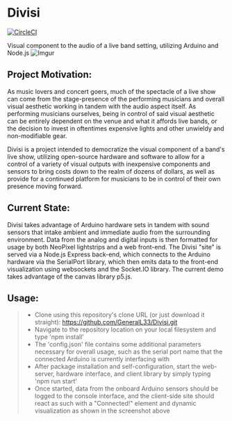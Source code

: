 # Divisi
[![CircleCI](https://circleci.com/gh/GeneralL33/Divisi/tree/master.svg?style=shield)](https://circleci.com/gh/GeneralL33/Divisi/tree/master)

Visual component to the audio of a live band setting, utilizing Arduino and Node.js
![Imgur](https://i.imgur.com/oDJFWhW.png)

Project Motivation:
---------------------------
As music lovers and concert goers, much of the spectacle of a live show can come from the stage-presence of the performing musicians and overall visual aesthetic working in tandem with the audio aspect itself. As performing musicians ourselves, being in control of said visual aesthetic can be entirely dependent on the venue and what it affords live bands, or the decision to invest in oftentimes expensive lights and other unwieldy and non-modifiable gear.

Divisi is a project intended to democratize the visual component of a band's live show, utilizing open-source hardware and software to allow for a control of a variety of visual outputs with inexpensive components and sensors to bring costs down to the realm of dozens of dollars, as well as provide for a continued platform for musicians to be in control of their own presence moving forward.

Current State:
-------------
Divisi takes advantage of Arduino hardware sets in tandem with sound sensors that intake ambient and immediate audio from the surrounding environment. Data from the analog and digital inputs is then formatted for usage by both NeoPixel lightstrips and a web front-end. The Divisi "site" is served via a Node.js Express back-end, which connects to the Arduino hardware via the SerialPort library, which then emits data to the front-end visualization using websockets and the Socket.IO library. The current demo takes advantage of the canvas library p5.js.

Usage:
----------------------------
>- Clone using this repository's clone URL (or just download it straight): https://github.com/GeneralL33/Divisi.git
>- Navigate to the repository location on your local filesystem and type 'npm install'
>- The 'config.json' file contains some additional parameters necessary for overall usage, such as the serial port name that the connected Arduino is currently interfacing with
>- After package installation and self-configuration, start the web-server, hardware interface, and client library by simply typing 'npm run start'
>- Once started, data from the onboard Arduino sensors should be logged to the console interface, and the client-side site should react as such with a "Connected!" element and dynamic visualization as shown in the screenshot above
